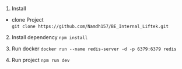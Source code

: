 1. Install
* clone Project  
```git clone https://github.com/Namdh157/BE_Internal_Liftek.git```
2. Install dependency 
```npm install```
4. Run docker 
```docker run --name redis-server -d -p 6379:6379 redis```

3. Run project 
```npm run dev```
